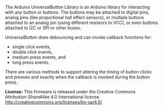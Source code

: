 The Arduino UniversalButton Library is an Arduino library for interacting with any button or buttons.
The buttons may be attached to digital pins, analog pins (like proportional hall effect sensors), or
multiple buttons attached to an analog pin (using different resistors to VCC), or even buttons
attached to I2C or SPI or other buses.

UniversalButton does debouncing and can invoke callback functions for:
* single click events,
* double click events,
* medium press events, and
* long  press events.

There are various methods to support altering the timing of button clicks and presses and exactly
when the callback is invoked during the button press.

**License:**
This firmware is released under the Creative Commons Attribution-ShareAlike 4.0
International license.
http://creativecommons.org/licenses/by-sa/4.0/

